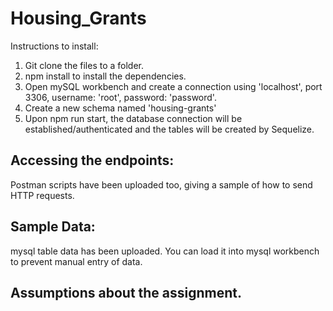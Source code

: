 # Housing_Grants

Instructions to install:
1. Git clone the files to a folder.
2. npm install to install the dependencies.
3. Open mySQL workbench and create a connection using 'localhost', port 3306, username: 'root', password: 'password'.
4. Create a new schema named 'housing-grants'
5. Upon npm run start, the database connection will be established/authenticated and the tables will be created by Sequelize.

## Accessing the endpoints:
Postman scripts have been uploaded too, giving a sample of how to send HTTP requests. 

## Sample Data:
mysql table data has been uploaded. You can load it into mysql workbench to prevent manual entry of data.

## Assumptions about the assignment.
